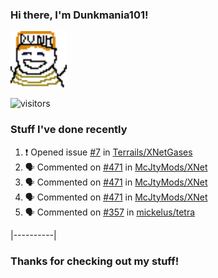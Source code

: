 ### Hi there, I'm Dunkmania101\!
![profile-pic](images/dunkie.png)

![visitors](https://visitor-badge-reloaded.herokuapp.com/badge?page_id=Dunkmania101.Dunkmania101&color=00cf00)

### Stuff I've done recently
<!--START_SECTION:activity-->
1. ❗️ Opened issue [#7](https://github.com/Terrails/XNetGases/issues/7) in [Terrails/XNetGases](https://github.com/Terrails/XNetGases)
2. 🗣 Commented on [#471](https://github.com/McJtyMods/XNet/issues/471) in [McJtyMods/XNet](https://github.com/McJtyMods/XNet)
3. 🗣 Commented on [#471](https://github.com/McJtyMods/XNet/issues/471) in [McJtyMods/XNet](https://github.com/McJtyMods/XNet)
4. 🗣 Commented on [#471](https://github.com/McJtyMods/XNet/issues/471) in [McJtyMods/XNet](https://github.com/McJtyMods/XNet)
5. 🗣 Commented on [#357](https://github.com/mickelus/tetra/issues/357) in [mickelus/tetra](https://github.com/mickelus/tetra)
<!--END_SECTION:activity-->
|----------|
### Thanks for checking out my stuff\!
